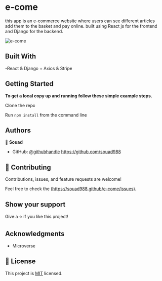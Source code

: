 # e-come
this app is an e-commerce website where users can see different articles add them to the basket and pay online. built using React js for the frontend and Django for the backend.

![e-come](https://user-images.githubusercontent.com/59707859/156888247-3de13291-fbc0-4c82-a25f-98a546914f01.PNG)


## Built With

-React & Django + Axios & Stripe

## Getting Started

**To get a local copy up and running follow these simple example steps.**

Clone the repo 

Run `npm install` from the command line



## Authors

👤 **Souad**

- GitHub: [@githubhandle](https://github.com/souad988)
  https://github.com/souad988


## 🤝 Contributing

Contributions, issues, and feature requests are welcome!

Feel free to check the (https://souad988.github/e-come/issues).

## Show your support

Give a ⭐️ if you like this project!

## Acknowledgments
- Microverse

## 📝 License

This project is [MIT](./MIT.md) licensed.


